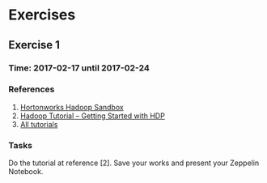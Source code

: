 # Exercises
## Exercise 1
### Time: 2017-02-17 until 2017-02-24
### References
1. [Hortonworks Hadoop Sandbox](http://hortonworks.com/products/sandbox/)  
2. [Hadoop Tutorial – Getting Started with HDP](http://hortonworks.com/hadoop-tutorial/hello-world-an-introduction-to-hadoop-hcatalog-hive-and-pig/)  
3. [All tutorials](http://hortonworks.com/tutorials/)  

### Tasks
Do the tutorial at reference [2]. Save your works and present your Zeppelin Notebook.
